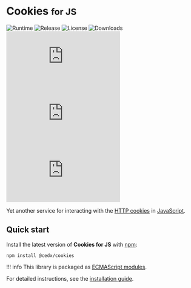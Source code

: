 # Cookies <small>for JS</small>
![Runtime](https://badgen.net/npm/node/@cedx/cookies) ![Release](https://badgen.net/npm/v/@cedx/cookies) ![License](https://badgen.net/npm/license/@cedx/cookies) ![Downloads](https://badgen.net/npm/dt/@cedx/cookies) ![Dependencies](https://badgen.net/david/dep/cedx/cookies.js) ![Coverage](https://badgen.net/coveralls/c/github/cedx/cookies.js) ![Build](https://badgen.net/github/checks/cedx/cookies.js)

Yet another service for interacting with the [HTTP cookies](https://developer.mozilla.org/en-US/docs/Web/HTTP/Cookies) in [JavaScript](https://developer.mozilla.org/en-US/docs/Web/JavaScript).

## Quick start
Install the latest version of **Cookies for JS** with [npm](https://www.npmjs.com):

```shell
npm install @cedx/cookies
```

!!! info
    This library is packaged as [ECMAScript modules](https://nodejs.org/api/esm.html).

For detailed instructions, see the [installation guide](installation.md).
